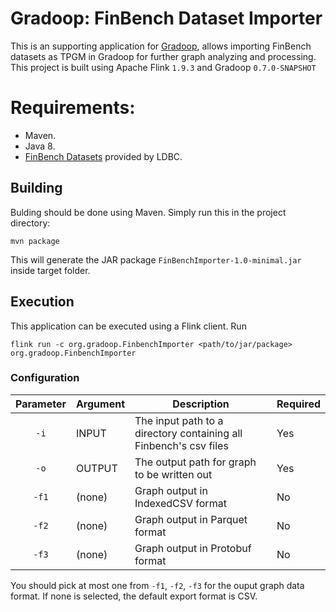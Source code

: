 # Gradoop: FinBench Dataset Importer

This is an supporting application for [Gradoop](https://github.com/dbs-leipzig/gradoop), allows importing FinBench datasets as TPGM in Gradoop for further graph analyzing and processing.
This project is built using Apache Flink `1.9.3` and Gradoop `0.7.0-SNAPSHOT`

# Requirements:
- Maven.
- Java 8.
- [FinBench Datasets](https://drive.google.com/drive/folders/1NIAo4KptskBytbXoOqmF3Sto4hTX3JIH) provided by LDBC.

## Building
Bulding should be done using Maven. Simply run this in the project directory:

```
mvn package
```

This will generate the JAR package `FinBenchImporter-1.0-minimal.jar` inside target folder.

## Execution

This application can be executed using a Flink client. Run
```
flink run -c org.gradoop.FinbenchImporter <path/to/jar/package> org.gradoop.FinbenchImporter
```


### Configuration

|Parameter| Argument | Description | Required |
|:-------:|----------|-------------|-------------|
| `-i`    | INPUT    | The input path to a directory containing all Finbench's csv files  | Yes|
| `-o`    | OUTPUT   | The output path for graph to be written out | Yes|
| `-f1`    | (none)   | Graph output in IndexedCSV format |No|
| `-f2`    | (none)   | Graph output in Parquet format |No|
| `-f3`    | (none)   | Graph output in Protobuf format |No|

You should pick at most one from `-f1`, `-f2`, `-f3` for the ouput graph data format. If none is selected, the default export format is CSV.

